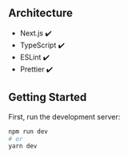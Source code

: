 ## Architecture

- Next.js ✔️
- TypeScript ✔️
- ESLint ✔️
- Prettier ✔️

## Getting Started

First, run the development server:

```bash
npm run dev
# or
yarn dev
```
